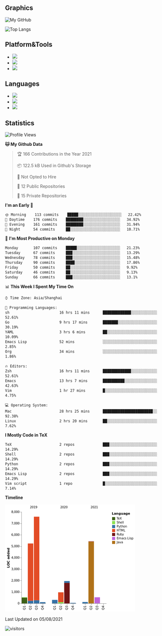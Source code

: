 ## Graphics

![My GitHub](https://github-readme-stats.vercel.app/api?username=SteamedFish&count_private=true&show_icons=true&theme=buefy&include_all_commits=false)

![Top Langs](https://github-readme-stats.vercel.app/api/top-langs/?username=SteamedFish&theme=buefy&hide=ruby&count_private=true&show_icons=true&layout=compact)

## Platform&Tools

* [![](https://img.shields.io/badge/ArchLinux--purple?style=flat-square&logo=ArchLinux)](https://www.archlinux.org/)
* [![](https://img.shields.io/badge/Gentoo-testing-purple?style=flat-square&logo=Gentoo)](https://www.gentoo.org/)
* [![](https://img.shields.io/badge/Doom%20Emacs-28-blue?style=flat-square&logo=Gnu%20emacs&logoColor=white)](https://www.gnu.org/software/emacs/)

## Languages

* [![](https://img.shields.io/badge/-Python-3776AB?style=flat-square&logo=python&logoColor=white)](https://www.python.org/)
* [![](https://img.shields.io/badge/-Bash-00ADD8?style=flat-square&logo=Gnu-bash&logoColor=white)](https://www.gnu.org/software/bash/)
* [![](https://img.shields.io/badge/-Go-00ADD8?style=flat-square&logo=go&logoColor=white)](https://golang.org/)

## Statistics

<!--START_SECTION:waka-->
![Profile Views](http://img.shields.io/badge/Profile%20Views-4-blue)

**🐱 My Github Data** 

> 🏆 166 Contributions in the Year 2021
 > 
> 📦 122.5 kB Used in Github's Storage 
 > 
> 🚫 Not Opted to Hire
 > 
> 📜 12 Public Repositories 
 > 
> 🔑 15 Private Repositories  
 > 
**I'm an Early 🐤** 

```text
🌞 Morning    113 commits    █████░░░░░░░░░░░░░░░░░░░░   22.42% 
🌆 Daytime    176 commits    ████████░░░░░░░░░░░░░░░░░   34.92% 
🌃 Evening    161 commits    ████████░░░░░░░░░░░░░░░░░   31.94% 
🌙 Night      54 commits     ██░░░░░░░░░░░░░░░░░░░░░░░   10.71%

```
📅 **I'm Most Productive on Monday** 

```text
Monday       107 commits    █████░░░░░░░░░░░░░░░░░░░░   21.23% 
Tuesday      67 commits     ███░░░░░░░░░░░░░░░░░░░░░░   13.29% 
Wednesday    78 commits     ███░░░░░░░░░░░░░░░░░░░░░░   15.48% 
Thursday     90 commits     ████░░░░░░░░░░░░░░░░░░░░░   17.86% 
Friday       50 commits     ██░░░░░░░░░░░░░░░░░░░░░░░   9.92% 
Saturday     46 commits     ██░░░░░░░░░░░░░░░░░░░░░░░   9.13% 
Sunday       66 commits     ███░░░░░░░░░░░░░░░░░░░░░░   13.1%

```


📊 **This Week I Spent My Time On** 

```text
⌚︎ Time Zone: Asia/Shanghai

💬 Programming Languages: 
sh                       16 hrs 11 mins      █████████████░░░░░░░░░░░░   52.61% 
Go                       9 hrs 17 mins       ███████░░░░░░░░░░░░░░░░░░   30.19% 
YAML                     3 hrs 6 mins        ██░░░░░░░░░░░░░░░░░░░░░░░   10.09% 
Emacs Lisp               52 mins             ░░░░░░░░░░░░░░░░░░░░░░░░░   2.85% 
Org                      34 mins             ░░░░░░░░░░░░░░░░░░░░░░░░░   1.86%

🔥 Editors: 
Zsh                      16 hrs 11 mins      █████████████░░░░░░░░░░░░   52.61% 
Emacs                    13 hrs 7 mins       ██████████░░░░░░░░░░░░░░░   42.63% 
Vim                      1 hr 27 mins        █░░░░░░░░░░░░░░░░░░░░░░░░   4.75%

💻 Operating System: 
Mac                      28 hrs 25 mins      ███████████████████████░░   92.38% 
Linux                    2 hrs 20 mins       ██░░░░░░░░░░░░░░░░░░░░░░░   7.62%

```

**I Mostly Code in TeX** 

```text
TeX                      2 repos             ███░░░░░░░░░░░░░░░░░░░░░░   14.29% 
Shell                    2 repos             ███░░░░░░░░░░░░░░░░░░░░░░   14.29% 
Python                   2 repos             ███░░░░░░░░░░░░░░░░░░░░░░   14.29% 
Emacs Lisp               2 repos             ███░░░░░░░░░░░░░░░░░░░░░░   14.29% 
Vim script               1 repo              █░░░░░░░░░░░░░░░░░░░░░░░░   7.14%

```


**Timeline**

![Chart not found](https://raw.githubusercontent.com/SteamedFish/SteamedFish/master/charts/bar_graph.png) 


 Last Updated on 05/08/2021
<!--END_SECTION:waka-->

![visitors](https://visitor-badge.laobi.icu/badge?page_id=SteamedFish.SteamedFish)
